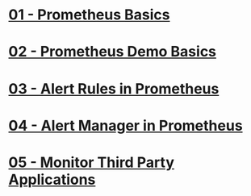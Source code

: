# [01 - Prometheus Basics](./01-Prometheus-basics.md)

# [02 - Prometheus Demo Basics](./02-Prometheus-demo-basics.md)

# [03 - Alert Rules in Prometheus](./03-Alert-Rules-in-Prometheus.md)

# [04 - Alert Manager in Prometheus](./04-Alert-Manager-in-Prometheus.md)

# [05 - Monitor Third Party Applications](./05-Monitor-Third-Party-Applications.md)
